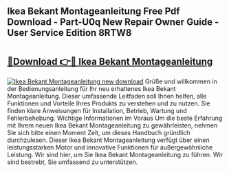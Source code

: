 ## Ikea Bekant Montageanleitung Free Pdf Download - Part-U0q New Repair Owner Guide - User Service Edition 8RTW8

# <h2><a href="http://df7n9w0.blite.top/?on=Ikea+Bekant+Montageanleitung">🔗Download 👉🔴 Ikea Bekant Montageanleitung</a></h2>

[![Ikea Bekant Montageanleitung new download](https://i.imgur.com/lujVjoI.png)](http://df7n9w0.blite.top/?on=Ikea+Bekant+Montageanleitung)
Grüße und willkommen in der Bedienungsanleitung für Ihr neu erhaltenes Ikea Bekant Montageanleitung. Dieser umfassende Leitfaden soll Ihnen helfen, alle Funktionen und Vorteile Ihres Produkts zu verstehen und zu nutzen. Sie finden klare Anweisungen für Installation, Betrieb, Wartung und Fehlerbehebung. Wichtige Informationen im Voraus Um die beste Erfahrung mit Ihrem neuen Ikea Bekant Montageanleitung zu gewährleisten, nehmen Sie sich bitte einen Moment Zeit, um dieses Handbuch gründlich durchzulesen. Dieser Ikea Bekant Montageanleitung verfügt über einen leistungsstarken Motor und innovative Funktionen für außergewöhnliche Leistung. Wir sind hier, um Sie Ikea Bekant Montageanleitung zu führen. Wir sind bestrebt, Sie umfassend zu unterstützen.
